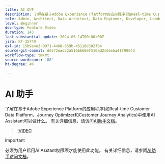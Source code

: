 ```yaml
---
title: AI 助手
description: 了解在基于Adobe Experience Platform的应用程序(如Real-time Customer Data Platform、Journey Optimizer和Customer Journey Analytics)中使用AI Assistant可以做什么。
role: Admin, Architect, Data Architect, Data Engineer, Developer, Leader, User
level: Beginner
doc-type: Feature Video
duration: 143
last-substantial-update: 2024-06-14T00:00:00Z
jira: KT-15749
exl-id: 15b9a4e3-0971-4460-859b-45118d382f64
source-git-commit: dd572eadc2a516bb60ef510ad2c0aeba41f99043
workflow-type: tm+mt
source-wordcount: '88'
ht-degree: 4%

---
```


# AI 助手

了解在基于Adobe Experience Platform的应用程序(如Real-time Customer Data Platform、Journey Optimizer和Customer Journey Analytics)中使用AI Assistant可以做什么。 有关详细信息，请访问[AI助手文档](https://experienceleague.adobe.com/en/docs/experience-platform/ai-assistant/home)。

>[!VIDEO](https://video.tv.adobe.com/v/3429845/?learn=on)

>[!IMPORTANT]
>
> 必须为用户启用AI Asstant权限项才能使用此功能。 有关详细信息，请参阅[AI助手访问文档](https://experienceleague.adobe.com/en/docs/experience-platform/ai-assistant/access)。
